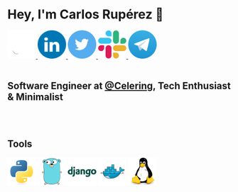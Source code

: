 # Hey, I'm Carlos Rupérez 👋

<a href="https://github.com/carlosruperez">
    <img src="assets/github.png" width="64">
</a>
<a href="https://www.linkedin.com/in/carlos-rup%C3%A9rez-hibern%C3%B3n-4001b3b6/">
    <img src="assets/linkedin.png" width="64">
</a>
<a href="https://twitter.com/carlosruperez">
    <img src="assets/twitter.png" width="64">
</a>
<a href="https://slack.com/app_redirect?channel=UU18PBC0K"><img src="assets/slack.svg" width="64">
</a>
<a href="https://t.me/carlosruperez" target="_blank">
    <img aling="center"  src="assets/telegram.webp" width="64">
</a>

<br/>
<br/>

## Software Engineer at [@Celering](https://github.com/celering), Tech Enthusiast & Minimalist

<br/>
<br/>

## Tools

<div>  
<img aling="center" width="64" src="assets/python.svg">
<img aling="center"  src="assets/go.svg" width="64">
<img aling="center"  src="assets/django.png" width="64">
<img aling="center"  src="assets/docker.png" width="64">
<img aling="center"  src="assets/tux.svg" width="64">
</div>